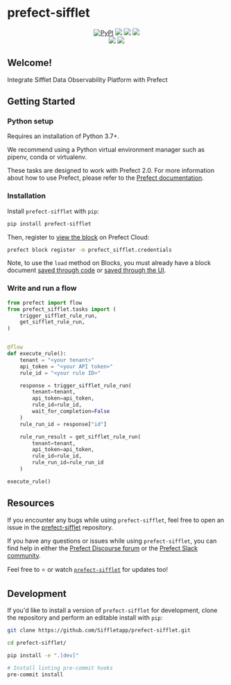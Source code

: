 # prefect-sifflet

<p align="center">
    <a href="https://pypi.python.org/pypi/prefect-sifflet/" alt="PyPI version">
        <img alt="PyPI" src="https://img.shields.io/pypi/v/prefect-sifflet?color=0052FF&labelColor=090422"></a>
    <a href="https://github.com/Siffletapp/prefect-sifflet/" alt="Stars">
        <img src="https://img.shields.io/github/stars/Siffletapp/prefect-sifflet?color=0052FF&labelColor=090422" /></a>
    <a href="https://pepy.tech/badge/prefect-sifflet/" alt="Downloads">
        <img src="https://img.shields.io/pypi/dm/prefect-sifflet?color=0052FF&labelColor=090422" /></a>
    <a href="https://github.com/Siffletapp/prefect-sifflet/pulse" alt="Activity">
        <img src="https://img.shields.io/github/commit-activity/m/Siffletapp/prefect-sifflet?color=0052FF&labelColor=090422" /></a>
    <br>
    <a href="https://prefect-community.slack.com" alt="Slack">
        <img src="https://img.shields.io/badge/slack-join_community-red.svg?color=0052FF&labelColor=090422&logo=slack" /></a>
    <a href="https://discourse.prefect.io/" alt="Discourse">
        <img src="https://img.shields.io/badge/discourse-browse_forum-red.svg?color=0052FF&labelColor=090422&logo=discourse" /></a>
</p>

## Welcome!

Integrate Sifflet Data Observability Platform with Prefect

## Getting Started

### Python setup

Requires an installation of Python 3.7+.

We recommend using a Python virtual environment manager such as pipenv, conda or virtualenv.

These tasks are designed to work with Prefect 2.0. For more information about how to use Prefect, please refer to the [Prefect documentation](https://orion-docs.prefect.io/).

### Installation

Install `prefect-sifflet` with `pip`:

```bash
pip install prefect-sifflet
```

Then, register to [view the block](https://orion-docs.prefect.io/ui/blocks/) on Prefect Cloud:

```bash
prefect block register -m prefect_sifflet.credentials
```

Note, to use the `load` method on Blocks, you must already have a block document [saved through code](https://orion-docs.prefect.io/concepts/blocks/#saving-blocks) or [saved through the UI](https://orion-docs.prefect.io/ui/blocks/).

### Write and run a flow

```python
from prefect import flow
from prefect_sifflet.tasks import (
    trigger_sifflet_rule_run,
    get_sifflet_rule_run,
)


@flow
def execute_rule():
    tenant = "<your tenant>"
    api_token = "<your API token>"
    rule_id = "<your rule ID>"

    response = trigger_sifflet_rule_run(
        tenant=tenant,
        api_token=api_token,
        rule_id=rule_id,
        wait_for_completion=False
    )
    rule_run_id = response["id"]

    rule_run_result = get_sifflet_rule_run(
        tenant=tenant,
        api_token=api_token,
        rule_id=rule_id,
        rule_run_id=rule_run_id
    )

execute_rule()
```

## Resources

If you encounter any bugs while using `prefect-sifflet`, feel free to open an issue in the [prefect-sifflet](https://github.com/Siffletapp/prefect-sifflet) repository.

If you have any questions or issues while using `prefect-sifflet`, you can find help in either the [Prefect Discourse forum](https://discourse.prefect.io/) or the [Prefect Slack community](https://prefect.io/slack).

Feel free to ⭐️ or watch [`prefect-sifflet`](https://github.com/Siffletapp/prefect-sifflet) for updates too!

## Development

If you'd like to install a version of `prefect-sifflet` for development, clone the repository and perform an editable install with `pip`:

```bash
git clone https://github.com/Siffletapp/prefect-sifflet.git

cd prefect-sifflet/

pip install -e ".[dev]"

# Install linting pre-commit hooks
pre-commit install
```
